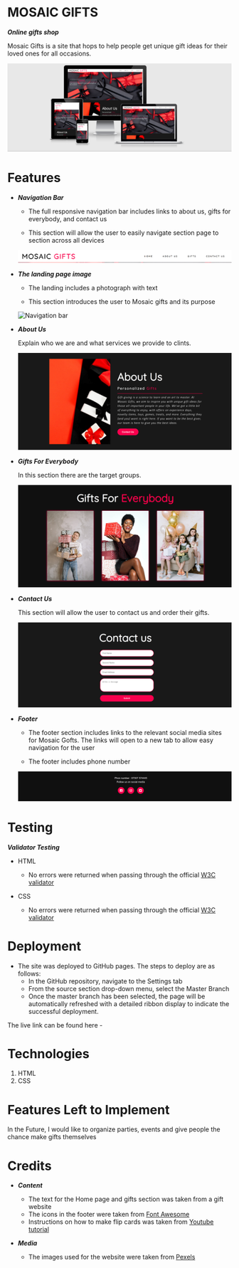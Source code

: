 # MOSAIC GIFTS

***Online gifts shop***

Mosaic Gifts is a site that hops to help people get unique gift ideas for their loved ones for all occasions.

![The website on different devices](/assets/documentation/responsive.png)


# Features
   - ***Navigation Bar***

     - The full responsive navigation bar includes links to  about us, gifts for everybody, and contact us

     - This section will allow the user to easily navigate section page to section across all devices

     ![Navigation bar](/assets/documentation/navigation-bar.png)
 
   - ***The landing page image***

     - The landing includes a photograph with text

     - This section introduces the user to Mosaic gifts and its purpose

     ![Navigation bar](/assets/documentation/homepage-image.png)

- ***About Us***

    Explain who we are and what services we provide to clints.

     ![Navigation bar](/assets/documentation/about-readme.png)

 - ***Gifts For Everybody***

      In this section there are the target groups. 

     ![Navigation bar](/assets/documentation/gifts-readme.png)

- ***Contact Us***

     This section will allow the user to contact us and order their gifts.

     ![Navigation bar](/assets/documentation/contactus-readme.png)

- ***Footer***

     - The footer section includes links to the relevant social media sites for Mosaic Gofts. The links will open to a new tab to allow easy navigation for the user

     - The footer includes phone number 

     ![Navigation bar](/assets/documentation/footer.png)
# Testing

***Validator Testing***
- HTML
  - No errors were returned when passing through the official [W3C validator](https://validator.w3.org/)

- CSS
  - No errors were returned when passing through the official [W3C validator](https://validator.w3.org/)

# Deployment
- The site was deployed to GitHub pages. The steps to deploy are as follows:
  - In the GitHub repository, navigate to the Settings tab
  - From the source section drop-down menu, select the Master Branch
  - Once the master branch has been selected, the page will be automatically refreshed with a detailed ribbon display to indicate the successful deployment.

The live link can be found here - [](https://ghiath2.github.io/Mosaic-Gifts/)

# Technologies
1. HTML
1. CSS

# Features Left to Implement
In the Future, I would like to organize parties, events and give people the chance make gifts themselves

# Credits
- ***Content***

  - The text for the Home page and gifts section was taken from a gift website
  - The icons in the footer were taken from [ Font Awesome](https://fontawesome.com/)
  - Instructions on how to make flip cards was taken from [Youtube tutorial ](https://fontawesome.com/)

- ***Media***
  - The images used for the website were taken from [Pexels](https://www.pexels.com/)




 



     




